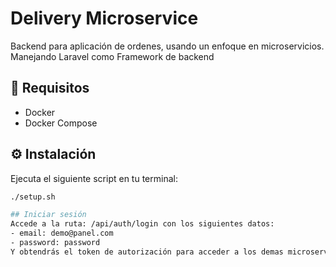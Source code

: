 # Delivery Microservice
Backend para aplicación de ordenes, usando un enfoque en microservicios. Manejando Laravel como Framework de backend

## 🔧 Requisitos

- Docker
- Docker Compose

## ⚙️ Instalación

Ejecuta el siguiente script en tu terminal:

```bash
./setup.sh

## Iniciar sesión
Accede a la ruta: /api/auth/login con los siguientes datos:
- email: demo@panel.com
- password: password
Y obtendrás el token de autorización para acceder a los demas microservicios.
